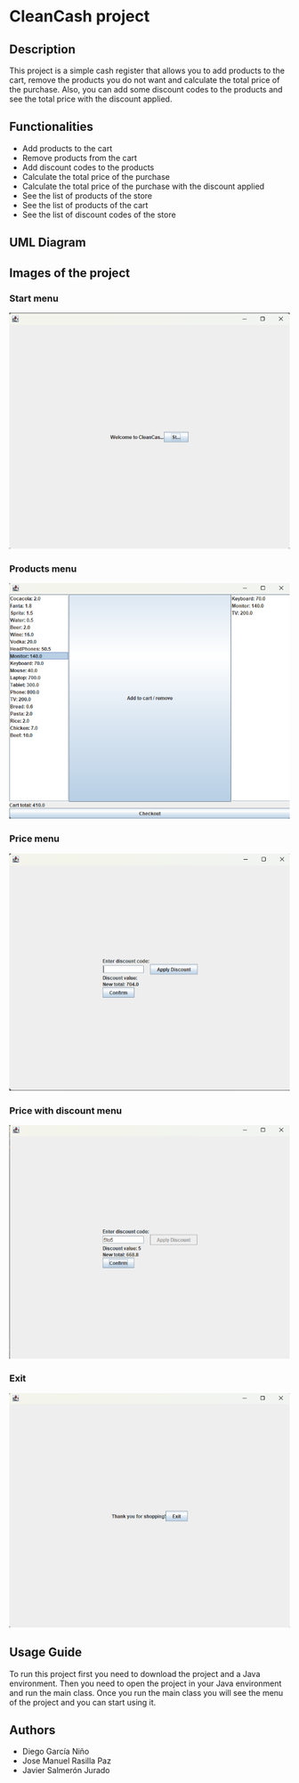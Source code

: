 # CleanCash project
## Description
This project is a simple cash register that allows you to add products to the cart, remove the products you do not want and calculate the total price of the purchase.
Also, you can add some discount codes to the products and see the total price with the discount applied.

## Functionalities
- Add products to the cart
- Remove products from the cart
- Add discount codes to the products
- Calculate the total price of the purchase
- Calculate the total price of the purchase with the discount applied
- See the list of products of the store
- See the list of products of the cart
- See the list of discount codes of the store

## UML Diagram

## Images of the project
### Start menu
!["Start Menu"](docs/Images/StartMenu.png)
### Products menu
!["Products Menu"](docs/Images/ProductsMenu.png)
### Price menu
!["Price Menu"](docs/Images/PriceMenu.png)
### Price with discount menu
!["Price with discount Menu"](docs/Images/PriceWithDiscount.png)
### Exit
!["Exit"](docs/Images/Exit.png)


## Usage Guide
To run this project first you need to download the project and a Java environment. Then you need to open the project in your Java environment and run the main class.
Once you run the main class you will see the menu of the project and you can start using it.

## Authors
- Diego García Niño
- Jose Manuel Rasilla Paz
- Javier Salmerón Jurado
